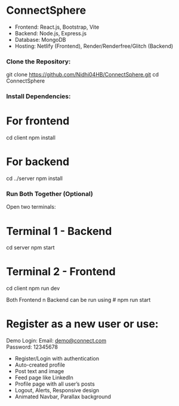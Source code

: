 # ConnectSphere

- Frontend: React.js, Bootstrap, Vite
- Backend: Node.js, Express.js
- Database: MongoDB
- Hosting: Netlify (Frontend), Render/Renderfree/Glitch (Backend)

### Clone the Repository:
git clone https://github.com/Nidhi04HB/ConnectSphere.git
cd ConnectSphere

### Install Dependencies:
# For frontend
cd client
npm install

# For backend
cd ../server
npm install

### Run Both Together (Optional)
Open two terminals:
# Terminal 1 - Backend
cd server
npm start

# Terminal 2 - Frontend
cd client
npm run dev

Both Frontend n Backend can be run using # npm run start

# Register as a new user or use:
Demo Login:
Email: demo@connect.com  
Password: 12345678


- Register/Login with authentication
- Auto-created profile
- Post text and image
- Feed page like LinkedIn
- Profile page with all user’s posts
- Logout, Alerts, Responsive design
- Animated Navbar, Parallax background


